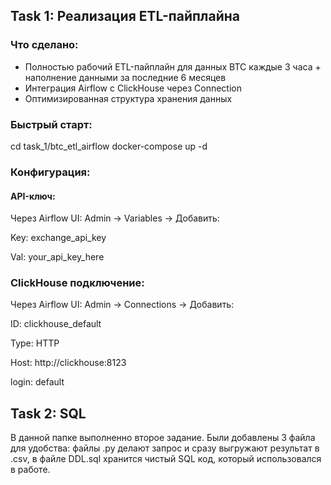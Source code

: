 ## Task 1: Реализация ETL-пайплайна

### Что сделано:
- Полностью рабочий ETL-пайплайн для данных BTC каждые 3 часа + наполнение данными за последние 6 месяцев 
- Интеграция Airflow с ClickHouse через Connection
- Оптимизированная структура хранения данных

### Быстрый старт:
cd task_1/btc_etl_airflow
docker-compose up -d

### Конфигурация:
#### API-ключ:

Через Airflow UI:
Admin → Variables → Добавить:

Key: exchange_api_key

Val: your_api_key_here

### ClickHouse подключение:

Через Airflow UI:
Admin → Connections → Добавить:

ID: clickhouse_default

Type: HTTP

Host: http://clickhouse:8123

login: default

## Task 2: SQL

В данной папке выполненно второе задание. Были добавлены 3 файла для удобства: файлы .py делают запрос и сразу выгружают результат в .csv, в файле DDL.sql хранится чистый SQL код, который использовался в работе.
